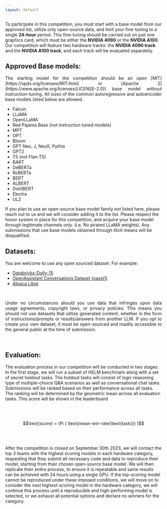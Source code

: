 ```yaml
---
layout: default
---
```


<p style='text-align: justify;'>

To participate in this competition, you must start with a base model from our approved list, utilize only open-source data, and limit your fine-tuning to a single **24-hour** period. This fine-tuning should be carried out on just one graphics card, which must be either the **NVIDIA 4090** or the **NVIDIA A100**.
Our competition will feature two hardware tracks: the **NVIDIA 4090 track**  and  the **NVIDIA A100 track**, and each track will be evaluated separately.

</p>

## Approved Base models:

<p style='text-align: justify;'>
The starting model for the competition should be an open [MIT](https://spdx.org/licenses/MIT.html) or [Apache 2](https://www.apache.org/licenses/LICENSE-2.0)) base model without instruction-tuning. All sizes of the common autoregressive and autoencoder base models listed below are allowed. 

</p>

* Falcon
* LLaMA
* OpenLLaMA
* Red Pajama Base (not instruction tuned models)
* MPT
* OPT
* Bloom
* GPT Neo, J, NeoX, Pythia
* GPT2
* T5 (not Flan-T5)
* BART
* DeBERTa
* RoBERTa
* BERT
* ALBERT
* DistilBERT
* Electra
* UL2


If you plan to use an open-source base model family not listed here, please reach out to us and we will consider adding it to the list. Please respect the honor system in place for this competition, and acquire your base model through legitimate channels only. (i.e. No pirated LLaMA weights). Any submissions that use base models obtained through illicit means will be disqualified. 

## Datasets:

<p style='text-align: justify;'>
You are welcome to use any open sourced dataset. For example:
</p>

* [Databricks-Dolly-15](https://huggingface.co/datasets/databricks/databricks-dolly-15k)
* [OpenAssistant Conversations Dataset (oasst1)](https://huggingface.co/datasets/OpenAssistant/oasst1)
* [Alpaca Libre](https://github.com/mobarski/alpaca-libre)

<br>

<p style='text-align: justify;'>
Under no circumstances should you use data that infringes upon data usage agreements, copyright laws, or privacy policies. This means you should not use datasets that utilize generated content, whether in the form of instructions/prompts or results/answers from another LLM. If you opt to create your own dataset, it must be open-sourced and readily accessible to the general public at the time of submission.
</p>

<br>

## Evaluation:

<p style='text-align: justify;'>

The evaluation process in our competition will be conducted in two stages. In the first stage, we will run a subset of HELM benchmark along with a set of secret holdout tasks. The holdout tasks will consist of logic reasoning type of multiple-choice Q&A scenarios as well as conversational chat tasks. Submissions will be ranked based on their performance across all tasks. The ranking will be determined by the geometric mean across all evaluation tasks. This score will be shown in the leaderboard 

<br><br>

$$\text{score} = \Pi ( \text{mean-win-rate(\text{task})} )$$

<br><br>

After the competition is closed on September 30th 2023, we will contact the top 3 teams with the highest scoring models in each hardware category, requesting that they submit all necessary code and data to reproduce their model, starting from their chosen open-source base model. We will then replicate their entire process, to ensure it is repeatable and same results can be achieved with 24 hours using a single GPU. If the top-scoring model cannot be reproduced under these imposed conditions, we will move on to consider the next highest-scoring model in the hardware category, we will continue this process until a reproducible and high-performing model is selected, or we exhaust all potential options and declare no winners for the category.

</p>
